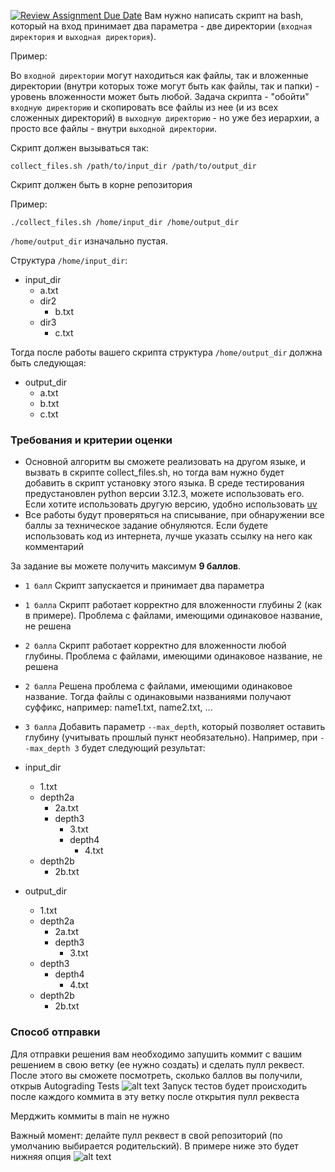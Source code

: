 [![Review Assignment Due Date](https://classroom.github.com/assets/deadline-readme-button-22041afd0340ce965d47ae6ef1cefeee28c7c493a6346c4f15d667ab976d596c.svg)](https://classroom.github.com/a/PBiZSj9l)
Вам нужно написать скрипт на bash, который на вход принимает два параметра - две директории (`входная директория` и `выходная директория`).


Пример:

Во `входной директории` могут находиться как файлы, так и вложенные директории (внутри которых тоже могут быть как файлы, так и папки) - уровень вложенности может быть любой.
Задача скрипта - "обойти" `входную директорию` и скопировать все файлы из нее (и из всех сложенных директорий) в `выходную директорию` - но уже без иерархии, а просто все файлы - внутри `выходной директории`.

Скрипт должен вызываться так:

`collect_files.sh /path/to/input_dir /path/to/output_dir`

Скрипт должен быть в корне репозитория

Пример:

`./collect_files.sh /home/input_dir /home/output_dir`

`/home/output_dir` изначально пустая.

Структура `/home/input_dir`:
- input_dir
	- a.txt
	- dir2
		- b.txt
	- dir3
   		- c.txt

Тогда после работы вашего скрипта структура `/home/output_dir` должна быть следующая:
- output_dir
	- a.txt
 	- b.txt
  	- c.txt

### Требования и критерии оценки

- Основной алгоритм вы сможете реализовать на другом языке, и вызвать в скрипте collect_files.sh, но тогда вам нужно будет добавить в скрипт установку этого языка. В среде тестирования предустановлен python версии 3.12.3, можете использовать его. Если хотите использовать другую версию, удобно использовать [uv](https://github.com/astral-sh/uv)
- Все работы будут проверяться на списывание, при обнаружении все баллы за техническое задание обнуляются. Если будете использовать код из интернета, лучше указать ссылку на него как комментарий

За задание вы можете получить максимум **9 баллов**.

- `1 балл` Скрипт запускается и принимает два параметра
- `1 балла` Скрипт работает корректно для вложенности глубины 2 (как в примере). Проблема с файлами, имеющими одинаковое название, не решена
- `2 балла` Скрипт работает корректно для вложенности любой глубины. Проблема с файлами, имеющими одинаковое название, не решена
- `2 балла` Решена проблема с файлами, имеющими одинаковое название. Тогда файлы с одинаковыми названиями получают суффикс, например: name1.txt, name2.txt, ...
- `3 балла` Добавить параметр `--max_depth`, который позволяет оставить глубину (учитывать прошлый пункт необязательно). Например, при `--max_depth 3` будет следующий результат:

- input_dir
	- 1.txt
	- depth2a
		- 2a.txt
		- depth3
			- 3.txt
			- depth4
				- 4.txt
	- depth2b
   		- 2b.txt

- output_dir
	- 1.txt
	- depth2a
		- 2a.txt
		- depth3
			- 3.txt
	- depth3
		- depth4
			- 4.txt
	- depth2b
   		- 2b.txt

### Способ отправки

Для отправки решения вам необходимо запушить коммит с вашим решением в свою ветку (ее нужно создать) и сделать пулл реквест. После этого вы сможете посмотреть, сколько баллов вы получили, открыв Autograding Tests
![alt text](media/pr_example.png)
Запуск тестов будет происходить после каждого коммита в эту ветку после открытия пулл реквеста

Мерджить коммиты в main не нужно

Важный момент: делайте пулл реквест в свой репозиторий (по умолчанию выбирается родительский). В примере ниже это будет нижняя опция
![alt text](media/correct_pr.png)

